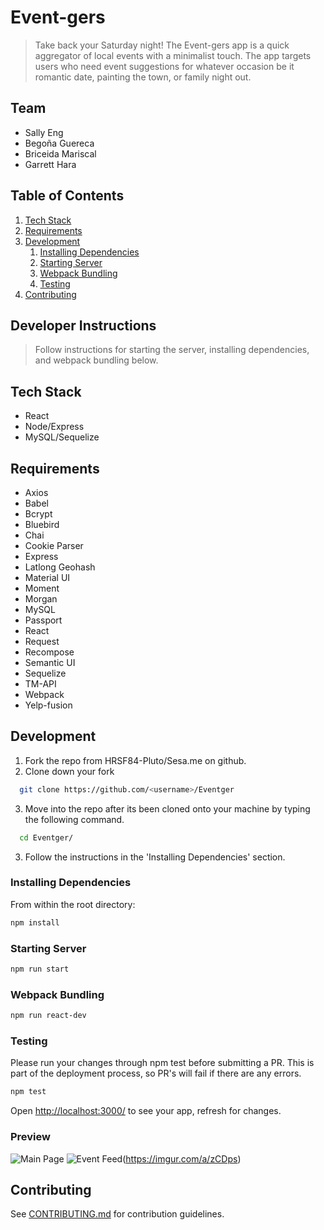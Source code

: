 # Event-gers

> Take back your Saturday night!
> The Event-gers app is a quick aggregator of local events
with a minimalist touch. The app targets users who
need event suggestions for whatever occasion be it romantic date,
painting the town, or family night out.

## Team

  - Sally Eng
  - Begoña Guereca
  - Briceida Mariscal
  - Garrett Hara

## Table of Contents

1. [Tech Stack](#tech-stack)
1. [Requirements](#requirements)
1. [Development](#development)
    1. [Installing Dependencies](#installing-dependencies)
    1. [Starting Server](#starting-server)
    1. [Webpack Bundling](#webpack-bundling)
    1. [Testing](#testing)
1. [Contributing](#contributing)

## Developer Instructions
> Follow instructions for starting the server, installing dependencies, and webpack bundling below.

## Tech Stack
- React
- Node/Express
- MySQL/Sequelize

## Requirements

- Axios
- Babel
- Bcrypt
- Bluebird
- Chai
- Cookie Parser
- Express
- Latlong Geohash
- Material UI
- Moment
- Morgan
- MySQL
- Passport
- React
- Request
- Recompose
- Semantic UI
- Sequelize
- TM-API
- Webpack
- Yelp-fusion

## Development

1. Fork the repo from HRSF84-Pluto/Sesa.me on github.
2. Clone down your fork
  ```sh
    git clone https://github.com/<username>/Eventger
  ```
3. Move into the repo after its been cloned onto your machine by typing the following command.
  ```sh
    cd Eventger/
  ```
3. Follow the instructions in the 'Installing Dependencies' section.

### Installing Dependencies

From within the root directory:

```sh
npm install
```

### Starting Server

```sh
npm run start
```

### Webpack Bundling

```sh
npm run react-dev
```

### Testing

Please run your changes through npm test before submitting a PR. This is part of the deployment process, so PR's will fail if there are any errors.

```sh
npm test
```

Open [http://localhost:3000/](http://localhost:3000/) to see your app, refresh for changes.

### Preview


![Main Page](https://imgur.com/a/WO1gH)
![Event Feed](https://imgur.com/a/1saYx)(https://imgur.com/a/zCDps)

## Contributing

See [CONTRIBUTING.md](CONTRIBUTING.md) for contribution guidelines.
